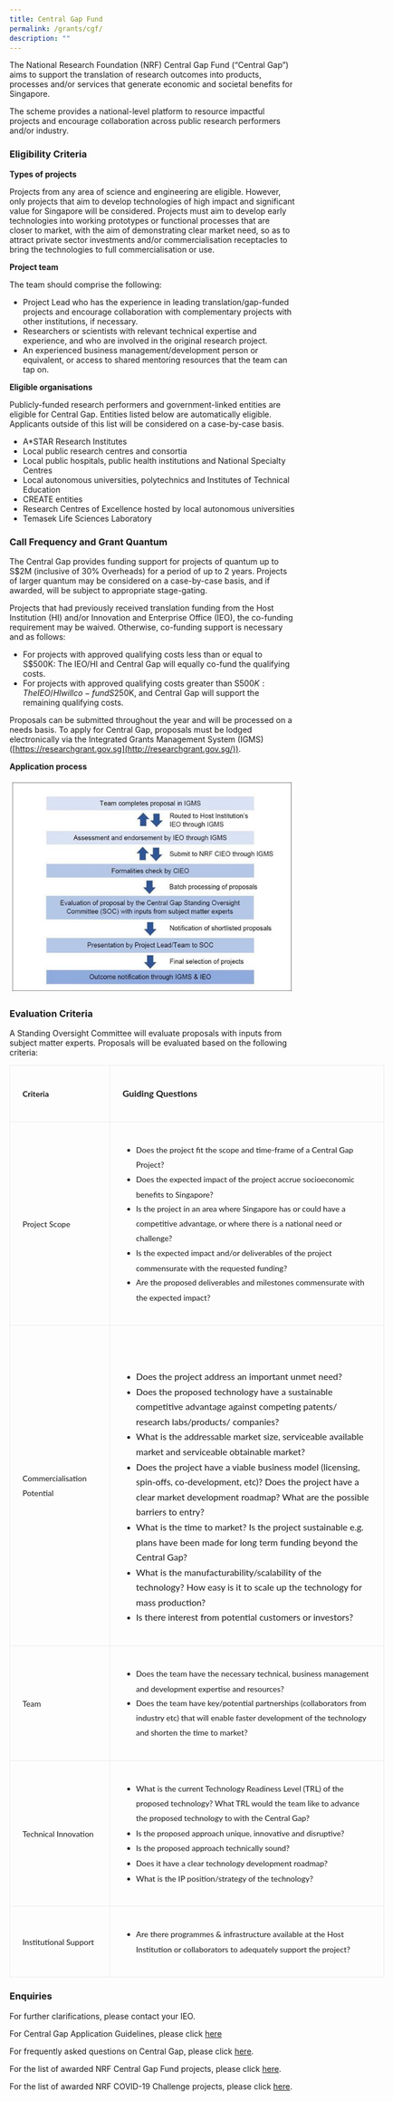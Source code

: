 ```yaml
---
title: Central Gap Fund
permalink: /grants/cgf/
description: ""
---
```

The National Research Foundation (NRF) Central Gap Fund (“Central Gap”) aims to support the translation of research outcomes into products, processes and/or services that generate economic and societal benefits for Singapore. 

The scheme provides a national-level platform to resource impactful projects and encourage collaboration across public research performers and/or industry.

### Eligibility Criteria

**Types of projects**

Projects from any area of science and engineering are eligible. However, only projects that aim to develop technologies of high impact and significant value for Singapore will be considered. Projects must aim to develop early technologies into working prototypes or functional processes that are closer to market, with the aim of demonstrating clear market need, so as to attract private sector investments and/or commercialisation receptacles to bring the technologies to full commercialisation or use.  
  
**Project team**

The team should comprise the following:&nbsp;

* Project Lead&nbsp;who has the experience in leading translation/gap-funded projects and encourage collaboration with complementary projects with other institutions, if necessary.
* Researchers or scientists&nbsp;with relevant technical expertise and experience, and who are involved in the original research project.
* An experienced business management/development person&nbsp;or equivalent, or access to shared mentoring resources that the team can tap on.

**Eligible organisations**
  
Publicly-funded research performers and government-linked entities are eligible for Central Gap. Entities listed below are automatically eligible. Applicants outside of this list will be considered on a case-by-case basis.  

* A\*STAR Research Institutes
* Local public research centres and consortia
* Local public hospitals, public health institutions and National Specialty Centres
* Local autonomous universities, polytechnics and Institutes of Technical Education
* CREATE entities
* Research Centres of Excellence hosted by local autonomous universities
* Temasek Life Sciences Laboratory

### Call Frequency and Grant Quantum

The Central Gap provides funding support for projects of quantum up to S$2M (inclusive of 30% Overheads) for a period of up to 2 years. Projects of larger quantum may be considered on a case-by-case basis, and if awarded, will be subject to appropriate stage-gating.  
  
Projects that had previously received translation funding from the Host Institution (HI) and/or Innovation and Enterprise Office (IEO), the co-funding requirement may be waived. Otherwise, co-funding support is necessary and as follows:  

*  For projects with approved qualifying costs less than or equal to S$500K: The IEO/HI and Central Gap will equally co-fund the qualifying costs.
*  For projects with approved qualifying costs greater than S$500K: The IEO/HI will co-fund S$250K, and Central Gap will support the remaining qualifying costs.

Proposals can be submitted throughout the year and will be processed on a needs basis. To apply for Central Gap, proposals must be lodged electronically via the Integrated Grants Management System (IGMS) ([https://researchgrant.gov.sg](http://researchgrant.gov.sg/)).  

**Application process**

![](/images/Grants/central-gap-fund-application-process.jpg)

### Evaluation Criteria

A Standing Oversight Committee will evaluate proposals with inputs from subject matter experts. Proposals will be evaluated based on the following criteria:  

<table class="MsoNormalTable" border="1" cellspacing="0" cellpadding="0" width="662" style="width:496.5pt;border-collapse:collapse;border:none;mso-border-alt:solid #EBEBEB .75pt;
 mso-yfti-tbllook:1184;mso-padding-alt:0cm 0cm 0cm 0cm"><tbody><tr style="mso-yfti-irow:0;mso-yfti-firstrow:yes"><td width="132" style="width:98.8pt;border:solid #EBEBEB 1.0pt;mso-border-alt:
  solid #EBEBEB .75pt;padding:16.5pt 16.5pt 16.5pt 16.5pt"><p class="MsoNormal" style="line-height:19.2pt"><b><span style="font-size:10.5pt;
  font-family:&quot;Lato&quot;,sans-serif;mso-fareast-font-family:&quot;Times New Roman&quot;;
  mso-bidi-font-family:&quot;Times New Roman&quot;;mso-fareast-language:EN-SG">Criteria</span></b><span style="font-size:12.0pt;font-family:&quot;Lato&quot;,sans-serif;mso-fareast-font-family:
  &quot;Times New Roman&quot;;mso-bidi-font-family:&quot;Times New Roman&quot;;mso-fareast-language:
  EN-SG"></span></p></td><td style="border:solid #EBEBEB 1.0pt;border-left:none;mso-border-top-alt:
  solid #EBEBEB .75pt;mso-border-bottom-alt:solid #EBEBEB .75pt;mso-border-right-alt:
  solid #EBEBEB .75pt;padding:16.5pt 16.5pt 16.5pt 16.5pt"><p class="MsoNormal" style="line-height:19.2pt"><b><span style="font-size:12.0pt;
  font-family:&quot;Lato&quot;,sans-serif;mso-fareast-font-family:&quot;Times New Roman&quot;;
  mso-bidi-font-family:&quot;Times New Roman&quot;;mso-fareast-language:EN-SG">Guiding Questions&nbsp;</span></b><span style="font-size:12.0pt;font-family:&quot;Lato&quot;,sans-serif;
  mso-fareast-font-family:&quot;Times New Roman&quot;;mso-bidi-font-family:&quot;Times New Roman&quot;;
  mso-fareast-language:EN-SG"></span></p></td></tr><tr style="mso-yfti-irow:1"><td width="132" style="width:98.8pt;border:solid #EBEBEB 1.0pt;border-top:none;
  mso-border-left-alt:solid #EBEBEB .75pt;mso-border-bottom-alt:solid #EBEBEB .75pt;
  mso-border-right-alt:solid #EBEBEB .75pt;padding:16.5pt 16.5pt 16.5pt 16.5pt"><p class="MsoNormal" style="line-height:19.2pt"><span style="font-size:10.5pt;
  font-family:&quot;Lato&quot;,sans-serif;mso-fareast-font-family:&quot;Times New Roman&quot;;
  mso-bidi-font-family:&quot;Times New Roman&quot;;mso-fareast-language:EN-SG">Project Scope</span><span style="font-size:12.0pt;font-family:&quot;Lato&quot;,sans-serif;
  mso-fareast-font-family:&quot;Times New Roman&quot;;mso-bidi-font-family:&quot;Times New Roman&quot;;
  mso-fareast-language:EN-SG"></span></p></td><td style="border-top:none;border-left:none;border-bottom:solid #EBEBEB 1.0pt;
  border-right:solid #EBEBEB 1.0pt;mso-border-bottom-alt:solid #EBEBEB .75pt;
  mso-border-right-alt:solid #EBEBEB .75pt;padding:16.5pt 16.5pt 16.5pt 16.5pt"><ul type="disc"><li class="MsoNormal" style="mso-margin-top-alt:auto;mso-margin-bottom-alt:
       auto;line-height:19.2pt;mso-list:l4 level1 lfo1;tab-stops:list 36.0pt"><span style="font-size:10.5pt;font-family:&quot;Lato&quot;,sans-serif;mso-fareast-font-family:
       &quot;Times New Roman&quot;;mso-bidi-font-family:&quot;Times New Roman&quot;;mso-fareast-language:
       EN-SG">Does the project fit the scope and time-frame of a Central Gap Project?</span><span style="font-size:12.0pt;font-family:&quot;Lato&quot;,sans-serif;
       mso-fareast-font-family:&quot;Times New Roman&quot;;mso-bidi-font-family:&quot;Times New Roman&quot;;
       mso-fareast-language:EN-SG"></span></li><li class="MsoNormal" style="mso-margin-top-alt:auto;mso-margin-bottom-alt:
       auto;line-height:19.2pt;mso-list:l4 level1 lfo1;tab-stops:list 36.0pt"><span style="font-size:10.5pt;font-family:&quot;Lato&quot;,sans-serif;mso-fareast-font-family:
       &quot;Times New Roman&quot;;mso-bidi-font-family:&quot;Times New Roman&quot;;mso-fareast-language:
       EN-SG">Does the expected impact of the project accrue socioeconomic benefits to Singapore?</span><span style="font-size:12.0pt;font-family:
       &quot;Lato&quot;,sans-serif;mso-fareast-font-family:&quot;Times New Roman&quot;;mso-bidi-font-family:
       &quot;Times New Roman&quot;;mso-fareast-language:EN-SG"></span></li><li class="MsoNormal" style="mso-margin-top-alt:auto;mso-margin-bottom-alt:
       auto;line-height:19.2pt;mso-list:l4 level1 lfo1;tab-stops:list 36.0pt"><span style="font-size:10.5pt;font-family:&quot;Lato&quot;,sans-serif;mso-fareast-font-family:
       &quot;Times New Roman&quot;;mso-bidi-font-family:&quot;Times New Roman&quot;;mso-fareast-language:
       EN-SG">Is the project in an area where Singapore has or could have a competitive advantage, or where there is a national need or challenge?</span><span style="font-size:12.0pt;font-family:&quot;Lato&quot;,sans-serif;mso-fareast-font-family:
       &quot;Times New Roman&quot;;mso-bidi-font-family:&quot;Times New Roman&quot;;mso-fareast-language:
       EN-SG"></span></li><li class="MsoNormal" style="mso-margin-top-alt:auto;mso-margin-bottom-alt:
       auto;line-height:19.2pt;mso-list:l4 level1 lfo1;tab-stops:list 36.0pt"><span style="font-size:10.5pt;font-family:&quot;Lato&quot;,sans-serif;mso-fareast-font-family:
       &quot;Times New Roman&quot;;mso-bidi-font-family:&quot;Times New Roman&quot;;mso-fareast-language:
       EN-SG">Is the expected impact and/or deliverables of the project commensurate with the requested funding?</span><span style="font-size:
       12.0pt;font-family:&quot;Lato&quot;,sans-serif;mso-fareast-font-family:&quot;Times New Roman&quot;;
       mso-bidi-font-family:&quot;Times New Roman&quot;;mso-fareast-language:EN-SG"></span></li><li class="MsoNormal" style="mso-margin-top-alt:auto;mso-margin-bottom-alt:
       auto;line-height:19.2pt;mso-list:l4 level1 lfo1;tab-stops:list 36.0pt"><span style="font-size:10.5pt;font-family:&quot;Lato&quot;,sans-serif;mso-fareast-font-family:
       &quot;Times New Roman&quot;;mso-bidi-font-family:&quot;Times New Roman&quot;;mso-fareast-language:
       EN-SG">Are the proposed deliverables and milestones commensurate with the expected impact?</span><span style="font-size:12.0pt;font-family:
       &quot;Lato&quot;,sans-serif;mso-fareast-font-family:&quot;Times New Roman&quot;;mso-bidi-font-family:
       &quot;Times New Roman&quot;;mso-fareast-language:EN-SG"></span></li></ul></td></tr><tr style="mso-yfti-irow:2"><td width="132" style="width:98.8pt;border:solid #EBEBEB 1.0pt;border-top:none;
  mso-border-left-alt:solid #EBEBEB .75pt;mso-border-bottom-alt:solid #EBEBEB .75pt;
  mso-border-right-alt:solid #EBEBEB .75pt;padding:16.5pt 16.5pt 16.5pt 16.5pt"><p class="MsoNormal" style="line-height:19.2pt"><span style="font-size:10.5pt;
  font-family:&quot;Lato&quot;,sans-serif;mso-fareast-font-family:&quot;Times New Roman&quot;;
  mso-bidi-font-family:&quot;Times New Roman&quot;;mso-fareast-language:EN-SG">Commercialisation Potential</span><span style="font-size:12.0pt;font-family:&quot;Lato&quot;,sans-serif;
  mso-fareast-font-family:&quot;Times New Roman&quot;;mso-bidi-font-family:&quot;Times New Roman&quot;;
  mso-fareast-language:EN-SG"></span></p></td><td style="border-top:none;border-left:none;border-bottom:solid #EBEBEB 1.0pt;
  border-right:solid #EBEBEB 1.0pt;mso-border-bottom-alt:solid #EBEBEB .75pt;
  mso-border-right-alt:solid #EBEBEB .75pt;padding:16.5pt 16.5pt 16.5pt 16.5pt"><p class="MsoNormal" style="line-height:19.2pt"><span style="font-size:12.0pt;
  font-family:&quot;Lato&quot;,sans-serif;mso-fareast-font-family:&quot;Times New Roman&quot;;
  mso-bidi-font-family:&quot;Times New Roman&quot;;mso-fareast-language:EN-SG">&nbsp;</span></p><ul type="disc"><li class="MsoNormal" style="mso-margin-top-alt:auto;mso-margin-bottom-alt:
       auto;line-height:19.2pt;mso-list:l2 level1 lfo2;tab-stops:list 36.0pt"><span style="font-size:12.0pt;font-family:&quot;Lato&quot;,sans-serif;mso-fareast-font-family:
       &quot;Times New Roman&quot;;mso-bidi-font-family:&quot;Times New Roman&quot;;mso-fareast-language:
       EN-SG">Does the project address an important unmet need?</span></li><li class="MsoNormal" style="mso-margin-top-alt:auto;mso-margin-bottom-alt:
       auto;line-height:19.2pt;mso-list:l2 level1 lfo2;tab-stops:list 36.0pt"><span style="font-size:12.0pt;font-family:&quot;Lato&quot;,sans-serif;mso-fareast-font-family:
       &quot;Times New Roman&quot;;mso-bidi-font-family:&quot;Times New Roman&quot;;mso-fareast-language:
       EN-SG">Does the proposed technology have a sustainable competitive advantage against competing patents/ research labs/products/ companies?</span></li><li class="MsoNormal" style="mso-margin-top-alt:auto;mso-margin-bottom-alt:
       auto;line-height:19.2pt;mso-list:l2 level1 lfo2;tab-stops:list 36.0pt"><span style="font-size:12.0pt;font-family:&quot;Lato&quot;,sans-serif;mso-fareast-font-family:
       &quot;Times New Roman&quot;;mso-bidi-font-family:&quot;Times New Roman&quot;;mso-fareast-language:
       EN-SG">What is the addressable market size, serviceable available market and serviceable obtainable market?</span></li><li class="MsoNormal" style="mso-margin-top-alt:auto;mso-margin-bottom-alt:
       auto;line-height:19.2pt;mso-list:l2 level1 lfo2;tab-stops:list 36.0pt"><span style="font-size:12.0pt;font-family:&quot;Lato&quot;,sans-serif;mso-fareast-font-family:
       &quot;Times New Roman&quot;;mso-bidi-font-family:&quot;Times New Roman&quot;;mso-fareast-language:
       EN-SG">Does the project have a viable business model (licensing, spin-offs, co-development, etc)? Does the project have a clear market development roadmap? What are the possible barriers to entry?</span></li><li class="MsoNormal" style="mso-margin-top-alt:auto;mso-margin-bottom-alt:
       auto;line-height:19.2pt;mso-list:l2 level1 lfo2;tab-stops:list 36.0pt"><span style="font-size:12.0pt;font-family:&quot;Lato&quot;,sans-serif;mso-fareast-font-family:
       &quot;Times New Roman&quot;;mso-bidi-font-family:&quot;Times New Roman&quot;;mso-fareast-language:
       EN-SG">What is the time to market? Is the project sustainable e.g. plans have been made for long term funding beyond the Central Gap?</span></li><li class="MsoNormal" style="mso-margin-top-alt:auto;mso-margin-bottom-alt:
       auto;line-height:19.2pt;mso-list:l2 level1 lfo2;tab-stops:list 36.0pt"><span style="font-size:12.0pt;font-family:&quot;Lato&quot;,sans-serif;mso-fareast-font-family:
       &quot;Times New Roman&quot;;mso-bidi-font-family:&quot;Times New Roman&quot;;mso-fareast-language:
       EN-SG">What is the manufacturability/scalability of the technology? How easy is it to scale up the technology for mass production?</span></li><li class="MsoNormal" style="mso-margin-top-alt:auto;mso-margin-bottom-alt:
       auto;line-height:19.2pt;mso-list:l2 level1 lfo2;tab-stops:list 36.0pt"><span style="font-size:12.0pt;font-family:&quot;Lato&quot;,sans-serif;mso-fareast-font-family:
       &quot;Times New Roman&quot;;mso-bidi-font-family:&quot;Times New Roman&quot;;mso-fareast-language:
       EN-SG">Is there interest from potential customers or investors?</span></li></ul></td></tr><tr style="mso-yfti-irow:3"><td width="132" style="width:98.8pt;border:solid #EBEBEB 1.0pt;border-top:none;
  mso-border-left-alt:solid #EBEBEB .75pt;mso-border-bottom-alt:solid #EBEBEB .75pt;
  mso-border-right-alt:solid #EBEBEB .75pt;padding:16.5pt 16.5pt 16.5pt 16.5pt"><p class="MsoNormal" style="line-height:19.2pt"><span style="font-size:10.5pt;
  font-family:&quot;Lato&quot;,sans-serif;mso-fareast-font-family:&quot;Times New Roman&quot;;
  mso-bidi-font-family:&quot;Times New Roman&quot;;mso-fareast-language:EN-SG">Team</span><span style="font-size:12.0pt;font-family:&quot;Lato&quot;,sans-serif;mso-fareast-font-family:
  &quot;Times New Roman&quot;;mso-bidi-font-family:&quot;Times New Roman&quot;;mso-fareast-language:
  EN-SG"></span></p></td><td style="border-top:none;border-left:none;border-bottom:solid #EBEBEB 1.0pt;
  border-right:solid #EBEBEB 1.0pt;mso-border-bottom-alt:solid #EBEBEB .75pt;
  mso-border-right-alt:solid #EBEBEB .75pt;padding:16.5pt 16.5pt 16.5pt 16.5pt"><ul type="disc"><li class="MsoNormal" style="mso-margin-top-alt:auto;mso-margin-bottom-alt:
       auto;line-height:19.2pt;mso-list:l0 level1 lfo3;tab-stops:list 36.0pt"><span style="font-size:10.5pt;font-family:&quot;Lato&quot;,sans-serif;mso-fareast-font-family:
       &quot;Times New Roman&quot;;mso-bidi-font-family:&quot;Times New Roman&quot;;mso-fareast-language:
       EN-SG">Does the team have the necessary technical, business management and development expertise and resources?</span><span style="font-size:
       12.0pt;font-family:&quot;Lato&quot;,sans-serif;mso-fareast-font-family:&quot;Times New Roman&quot;;
       mso-bidi-font-family:&quot;Times New Roman&quot;;mso-fareast-language:EN-SG"></span></li><li class="MsoNormal" style="mso-margin-top-alt:auto;mso-margin-bottom-alt:
       auto;line-height:19.2pt;mso-list:l0 level1 lfo3;tab-stops:list 36.0pt"><span style="font-size:10.5pt;font-family:&quot;Lato&quot;,sans-serif;mso-fareast-font-family:
       &quot;Times New Roman&quot;;mso-bidi-font-family:&quot;Times New Roman&quot;;mso-fareast-language:
       EN-SG">Does the team have key/potential partnerships (collaborators from industry etc) that will enable faster development of the technology and shorten the time to market?</span><span style="font-size:12.0pt;
       font-family:&quot;Lato&quot;,sans-serif;mso-fareast-font-family:&quot;Times New Roman&quot;;
       mso-bidi-font-family:&quot;Times New Roman&quot;;mso-fareast-language:EN-SG"></span></li></ul></td></tr><tr style="mso-yfti-irow:4"><td width="132" style="width:98.8pt;border:solid #EBEBEB 1.0pt;border-top:none;
  mso-border-left-alt:solid #EBEBEB .75pt;mso-border-bottom-alt:solid #EBEBEB .75pt;
  mso-border-right-alt:solid #EBEBEB .75pt;padding:16.5pt 16.5pt 16.5pt 16.5pt"><p class="MsoNormal" style="line-height:19.2pt"><span style="font-size:10.5pt;
  font-family:&quot;Lato&quot;,sans-serif;mso-fareast-font-family:&quot;Times New Roman&quot;;
  mso-bidi-font-family:&quot;Times New Roman&quot;;mso-fareast-language:EN-SG">Technical Innovation</span><span style="font-size:12.0pt;font-family:&quot;Lato&quot;,sans-serif;
  mso-fareast-font-family:&quot;Times New Roman&quot;;mso-bidi-font-family:&quot;Times New Roman&quot;;
  mso-fareast-language:EN-SG"></span></p></td><td style="border-top:none;border-left:none;border-bottom:solid #EBEBEB 1.0pt;
  border-right:solid #EBEBEB 1.0pt;mso-border-bottom-alt:solid #EBEBEB .75pt;
  mso-border-right-alt:solid #EBEBEB .75pt;padding:16.5pt 16.5pt 16.5pt 16.5pt"><ul type="disc"><li class="MsoNormal" style="mso-margin-top-alt:auto;mso-margin-bottom-alt:
       auto;line-height:19.2pt;mso-list:l1 level1 lfo4;tab-stops:list 36.0pt"><span style="font-size:10.5pt;font-family:&quot;Lato&quot;,sans-serif;mso-fareast-font-family:
       &quot;Times New Roman&quot;;mso-bidi-font-family:&quot;Times New Roman&quot;;mso-fareast-language:
       EN-SG">What is the current Technology Readiness Level (TRL) of the proposed technology? What TRL would the team like to advance the proposed technology to with the Central Gap?</span><span style="font-size:12.0pt;font-family:&quot;Lato&quot;,sans-serif;mso-fareast-font-family:
       &quot;Times New Roman&quot;;mso-bidi-font-family:&quot;Times New Roman&quot;;mso-fareast-language:
       EN-SG"></span></li><li class="MsoNormal" style="mso-margin-top-alt:auto;mso-margin-bottom-alt:
       auto;line-height:19.2pt;mso-list:l1 level1 lfo4;tab-stops:list 36.0pt"><span style="font-size:10.5pt;font-family:&quot;Lato&quot;,sans-serif;mso-fareast-font-family:
       &quot;Times New Roman&quot;;mso-bidi-font-family:&quot;Times New Roman&quot;;mso-fareast-language:
       EN-SG">Is the proposed approach unique, innovative and disruptive?</span><span style="font-size:12.0pt;font-family:&quot;Lato&quot;,sans-serif;mso-fareast-font-family:
       &quot;Times New Roman&quot;;mso-bidi-font-family:&quot;Times New Roman&quot;;mso-fareast-language:
       EN-SG"></span></li><li class="MsoNormal" style="mso-margin-top-alt:auto;mso-margin-bottom-alt:
       auto;line-height:19.2pt;mso-list:l1 level1 lfo4;tab-stops:list 36.0pt"><span style="font-size:10.5pt;font-family:&quot;Lato&quot;,sans-serif;mso-fareast-font-family:
       &quot;Times New Roman&quot;;mso-bidi-font-family:&quot;Times New Roman&quot;;mso-fareast-language:
       EN-SG">Is the proposed approach technically sound?</span><span style="font-size:12.0pt;font-family:&quot;Lato&quot;,sans-serif;mso-fareast-font-family:
       &quot;Times New Roman&quot;;mso-bidi-font-family:&quot;Times New Roman&quot;;mso-fareast-language:
       EN-SG"></span></li><li class="MsoNormal" style="mso-margin-top-alt:auto;mso-margin-bottom-alt:
       auto;line-height:19.2pt;mso-list:l1 level1 lfo4;tab-stops:list 36.0pt"><span style="font-size:10.5pt;font-family:&quot;Lato&quot;,sans-serif;mso-fareast-font-family:
       &quot;Times New Roman&quot;;mso-bidi-font-family:&quot;Times New Roman&quot;;mso-fareast-language:
       EN-SG">Does it have a clear technology development roadmap?</span><span style="font-size:12.0pt;font-family:&quot;Lato&quot;,sans-serif;mso-fareast-font-family:
       &quot;Times New Roman&quot;;mso-bidi-font-family:&quot;Times New Roman&quot;;mso-fareast-language:
       EN-SG"></span></li><li class="MsoNormal" style="mso-margin-top-alt:auto;mso-margin-bottom-alt:
       auto;line-height:19.2pt;mso-list:l1 level1 lfo4;tab-stops:list 36.0pt"><span style="font-size:10.5pt;font-family:&quot;Lato&quot;,sans-serif;mso-fareast-font-family:
       &quot;Times New Roman&quot;;mso-bidi-font-family:&quot;Times New Roman&quot;;mso-fareast-language:
       EN-SG">What is the IP position/strategy of the technology?</span><span style="font-size:12.0pt;font-family:&quot;Lato&quot;,sans-serif;mso-fareast-font-family:
       &quot;Times New Roman&quot;;mso-bidi-font-family:&quot;Times New Roman&quot;;mso-fareast-language:
       EN-SG"></span></li></ul></td></tr><tr style="mso-yfti-irow:5;mso-yfti-lastrow:yes"><td width="132" style="width:98.8pt;border:solid #EBEBEB 1.0pt;border-top:none;
  mso-border-left-alt:solid #EBEBEB .75pt;mso-border-bottom-alt:solid #EBEBEB .75pt;
  mso-border-right-alt:solid #EBEBEB .75pt;padding:16.5pt 16.5pt 16.5pt 16.5pt"><p class="MsoNormal" style="line-height:19.2pt"><span style="font-size:10.5pt;
  font-family:&quot;Lato&quot;,sans-serif;mso-fareast-font-family:&quot;Times New Roman&quot;;
  mso-bidi-font-family:&quot;Times New Roman&quot;;mso-fareast-language:EN-SG">Institutional Support</span><span style="font-size:12.0pt;font-family:&quot;Lato&quot;,sans-serif;
  mso-fareast-font-family:&quot;Times New Roman&quot;;mso-bidi-font-family:&quot;Times New Roman&quot;;
  mso-fareast-language:EN-SG"></span></p></td><td style="border-top:none;border-left:none;border-bottom:solid #EBEBEB 1.0pt;
  border-right:solid #EBEBEB 1.0pt;mso-border-bottom-alt:solid #EBEBEB .75pt;
  mso-border-right-alt:solid #EBEBEB .75pt;padding:16.5pt 16.5pt 16.5pt 16.5pt"><ul type="disc"><li class="MsoNormal" style="mso-margin-top-alt:auto;mso-margin-bottom-alt:
       auto;line-height:19.2pt;mso-list:l3 level1 lfo5;tab-stops:list 36.0pt"><span style="font-size:10.5pt;font-family:&quot;Lato&quot;,sans-serif;mso-fareast-font-family:
       &quot;Times New Roman&quot;;mso-bidi-font-family:&quot;Times New Roman&quot;;mso-fareast-language:
       EN-SG">Are there programmes &amp; infrastructure available at the Host Institution or collaborators to adequately support the project?</span><span style="font-size:12.0pt;font-family:&quot;Lato&quot;,sans-serif;mso-fareast-font-family:
       &quot;Times New Roman&quot;;mso-bidi-font-family:&quot;Times New Roman&quot;;mso-fareast-language:
       EN-SG"></span></li></ul></td></tr></tbody></table>
			 
### Enquiries

For further clarifications, please contact your IEO.

For Central Gap Application Guidelines, please click [here](https://go.gov.sg/cgf-application-guidelines-rie2025)

For frequently asked questions on Central Gap, please click [here](https://go.gov.sg/cgf-faq-4-0).

For the list of awarded NRF Central Gap Fund projects, please click [here](https://go.gov.sg/cgf-awarded-centrally).

For the list of awarded NRF COVID-19 Challenge projects, please click [here](https://go.gov.sg/cgf-awarded-covid19).